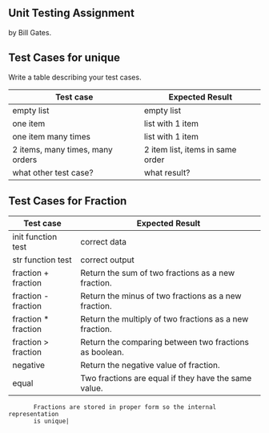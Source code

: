 ## Unit Testing Assignment

by Bill Gates.


## Test Cases for unique

Write a table describing your test cases.

| Test case              |  Expected Result    |
|------------------------|---------------------|
| empty list             |  empty list         |
| one item               |  list with 1 item   |
| one item many times    |  list with 1 item   |
| 2 items, many times, many orders | 2 item list, items in same order  |
| what other test case?  |  what result?       |


## Test Cases for Fraction

| Test case              |  Expected Result    |
|------------------------|---------------------|
| init function test     | correct data        |
| str function test      | correct output      |
| fraction + fraction    | Return the sum of two fractions as a new fraction. |
| fraction - fraction    | Return the minus of two fractions as a new fraction. |
| fraction * fraction    | Return the multiply of two fractions as a new fraction. |
| fraction > fraction    | Return the comparing between two fractions as boolean. |
| negative               | Return the negative value of fraction.|
| equal                  | Two fractions are equal if they have the same value.
           Fractions are stored in proper form so the internal representation
           is unique|
